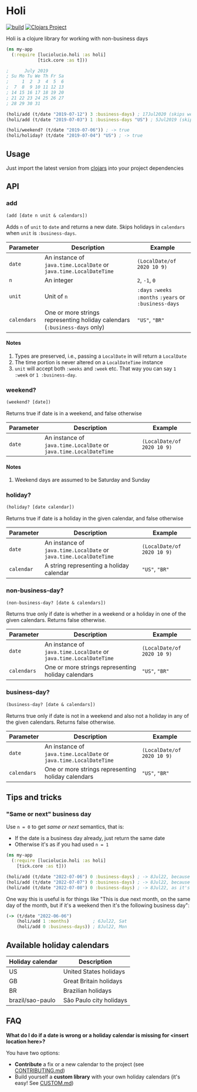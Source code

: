# Holi
[![build](https://github.com/luciolucio/holi/workflows/build-and-test/badge.svg)](https://github.com/luciolucio/holi/actions/workflows/build-and-test.yml)
[![Clojars Project](https://img.shields.io/clojars/v/io.github.luciolucio/holi.svg)](https://clojars.org/io.github.luciolucio/holi)

Holi is a clojure library for working with non-business days

```clojure
(ns my-app
  (:require [luciolucio.holi :as holi]
            [tick.core :as t]))

;      July 2019
; Su Mo Tu We Th Fr Sa
;     1  2  3  4  5  6
;  7  8  9 10 11 12 13
; 14 15 16 17 18 19 20
; 21 22 23 24 25 26 27
; 28 29 30 31

(holi/add (t/date "2019-07-12") 3 :business-days) ; 17Jul2020 (skips weekends)
(holi/add (t/date "2019-07-03") 1 :business-days "US") ; 5Jul2019 (skips 4th of July as a US holiday)

(holi/weekend? (t/date "2019-07-06")) ; -> true
(holi/holiday? (t/date "2019-07-04") "US") ; -> true
```

## Usage

Just import the latest version from [clojars](https://clojars.org/io.github.luciolucio/holi) into your project dependencies

## API

### add

```clojure
(add [date n unit & calendars])
```

Adds `n` of `unit` to `date` and returns a new date. Skips holidays in `calendars` when `unit` is `:business-days`.

| Parameter   | Description                                                                | Example                                                 |
|-------------|----------------------------------------------------------------------------|---------------------------------------------------------|
| `date`      | An instance of `java.time.LocalDate` or `java.time.LocalDateTime`          | `(LocalDate/of 2020 10 9)`                              |
| `n`         | An integer                                                                 | `2`, `-1`, `0`                                          |
| `unit`      | Unit of `n`                                                                | `:days` `:weeks` `:months` `:years` or `:business-days` |
| `calendars` | One or more strings representing holiday calendars (`:business-days` only) | `"US"`, `"BR"`                                          |

#### Notes
1. Types are preserved, i.e., passing a `LocalDate` in will return a `LocalDate`
2. The time portion is never altered on a `LocalDateTime` instance
3. `unit` will accept both `:weeks` and `:week` etc. That way you can say `1 :week` or `1 :business-day`.

### weekend?

```clojure
(weekend? [date])
```

Returns true if date is in a weekend, and false otherwise

| Parameter   | Description                                                                | Example                    |
|-------------|----------------------------------------------------------------------------|----------------------------|
| `date`      | An instance of `java.time.LocalDate` or `java.time.LocalDateTime`          | `(LocalDate/of 2020 10 9)` |

#### Notes

1. Weekend days are assumed to be Saturday and Sunday

### holiday?

```clojure
(holiday? [date calendar])
```

Returns true if date is a holiday in the given calendar, and false otherwise

| Parameter  | Description                                                       | Example                    |
|------------|-------------------------------------------------------------------|----------------------------|
| `date`     | An instance of `java.time.LocalDate` or `java.time.LocalDateTime` | `(LocalDate/of 2020 10 9)` |
| `calendar` | A string representing a holiday calendar                          | `"US"`, `"BR"`             |

### non-business-day?

```clojure
(non-business-day? [date & calendars])
```

Returns true only if date is whether in a weekend or a holiday in one of the given calendars. Returns false otherwise.

| Parameter   | Description                                                       | Example                                                 |
|-------------|-------------------------------------------------------------------|---------------------------------------------------------|
| `date`      | An instance of `java.time.LocalDate` or `java.time.LocalDateTime` | `(LocalDate/of 2020 10 9)`                              |
| `calendars` | One or more strings representing holiday calendars                | `"US"`, `"BR"`                                          |

### business-day?

```clojure
(business-day? [date & calendars])
```

Returns true only if date is not in a weekend and also not a holiday in any of the given calendars. Returns false otherwise.

| Parameter   | Description                                                       | Example                                                 |
|-------------|-------------------------------------------------------------------|---------------------------------------------------------|
| `date`      | An instance of `java.time.LocalDate` or `java.time.LocalDateTime` | `(LocalDate/of 2020 10 9)`                              |
| `calendars` | One or more strings representing holiday calendars                | `"US"`, `"BR"`                                          |


## Tips and tricks

### "Same or next" business day

Use `n = 0` to get _same or next_ semantics, that is:

- If the date is a business day already, just return the same date
- Otherwise it's as if you had used `n = 1`

```clojure
(ns my-app
  (:require [luciolucio.holi :as holi]
    [tick.core :as t]))

(holi/add (t/date "2022-07-06") 0 :business-days) ; -> 8Jul22, because 6Jul22 is a Saturday
(holi/add (t/date "2022-07-07") 0 :business-days) ; -> 8Jul22, because 7Jul22 is a Sunday
(holi/add (t/date "2022-07-08") 0 :business-days) ; -> 8Jul22, as it's a regular Monday
```

One way this is useful is for things like "This is due next month, on the same day of the month, but if it's a weekend then it's the following business day":

```clojure
(-> (t/date "2022-06-06")
    (holi/add 1 :months)         ; 6Jul22, Sat
    (holi/add 0 :business-days)) ; 8Jul22, Mon
```

## Available holiday calendars

| Holiday calendar | Description             |
|------------------|-------------------------|
| US               | United States holidays  |
| GB               | Great Britain holidays  |
| BR               | Brazilian holidays      |
| brazil/sao-paulo | São Paulo city holidays |

## FAQ

**What do I do if a date is wrong or a holiday calendar is missing for &lt;insert location here&gt;?**

You have two options:

* **Contribute** a fix or a new calendar to the project (see [CONTRIBUTING.md](CONTRIBUTING.md))
* Build yourself a **custom library** with your own holiday calendars (it's easy! See [CUSTOM.md](CUSTOM.md))
